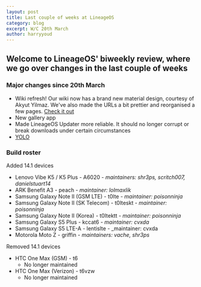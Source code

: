 ```yaml
---
layout: post
title: Last couple of weeks at LineageOS
category: blog
excerpt: W/C 20th March
author: harryyoud
---
```


## Welcome to LineageOS' biweekly review, where we go over changes in the last couple of weeks

### Major changes since 20th March
* Wiki refresh! Our wiki now has a brand new material design, courtesy of Akyut Yilmaz. We've also made the URLs a bit prettier and reorganised a few pages. [Check it out](http://wiki.lineageos.org)
* New gallery app
* Made LineageOS Updater more reliable. It should no longer corrupt or break downloads under certain circumstances
* [YOLO](https://review.lineageos.org/#/q/topic:YOLO)

### Build roster

Added 14.1 devices

* Lenovo Vibe K5 / K5 Plus - A6020 - _maintainers: shr3ps, scritch007, danielstuart14_
* ARK Benefit A3 - peach - _maintainer: lolmaxlik_
* Samsung Galaxy Note II (GSM LTE) - t0lte - _maintainer: poisonninja_
* Samsung Galaxy Note II (SK Telecom) - t0lteskt - _maintainer: poisonninja_
* Samsung Galaxy Note II (Korea) - t0ltektt - _maintainer: poisonninja_
* Samsung Galaxy S5 Plus - kccat6 - _maintainer: cvxda_
* Samsung Galaxy S5 LTE-A - lentislte - _maintainer: cvxda
* Motorola Moto Z - griffin - _maintainers: vache, shr3ps_

Removed 14.1 devices

* HTC One Max (GSM) - t6
  * No longer maintained
* HTC One Max (Verizon) - t6vzw
  * No longer maintained
